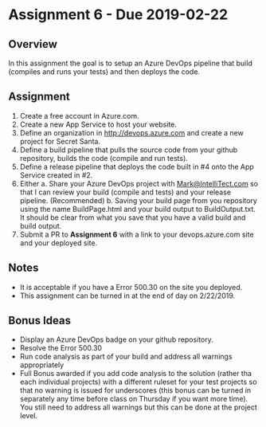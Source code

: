 # Assignment 6 - Due 2019-02-22

## Overview
In this assignment the goal is to setup an Azure DevOps pipeline that build (compiles and runs your tests) and then deploys the code.

## Assignment

1. Create a free account in Azure.com.
2. Create a new App Service to host your website.
3. Define an organization in http://devops.azure.com and create a new project for Secret Santa.
4. Define a build pipeline that pulls the source code from your github repository, builds the code (compile and run tests).
5. Define a release pipeline that deploys the code built in #4 onto the App Service created in #2.
6. Either
  a. Share your Azure DevOps project with Mark@IntelliTect.com so that I can review your build (compile and tests) and your release pipeline. (Recommended)
  b. Saving your build page from you repository using the name BuildPage.html and your build output to BuildOutput.txt.  It should be clear from what you save that you have a valid build and build output.
7. Submit a PR to **Assignment 6** with a link to your devops.azure.com site and your deployed site.

## Notes

* It is acceptable if you have a Error 500.30 on the site you deployed.
* This assignment can be turned in at the end of day on 2/22/2019.

## Bonus Ideas

* Display an Azure DevOps badge on your github repository.
* Resolve the Error 500.30
* Run code analysis as part of your build and address all warnings appropriately
* Full Bonus awarded if you add code analysis to the solution (rather tha each individual projects) with a different ruleset for your test projects so that no warning is issued for underscores  (this bonus can be turned in separately any time before class on Thursday if you want more time). You still need to address all warnings but this can be done at the project level.